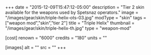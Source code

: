 +++
date = "2015-12-09T15:47:12-05:00"
description = "Tier 2 skin available for the weapons used by Spetsnaz operators."
image = "/images/gear/skin/triple-helix-ots-03.jpg"
modType = "skin"
tags = ["weapon mod","skin","tier 2"]
title = "Triple Helix"
thumbnail = "/images/gear/skin/triple-helix-th.jpg"
type = "weapon-mod"

[cost]
  renown = "6000"
  credits = "180"
  units = ""

[images]
  alt = ""
  src = ""
+++
